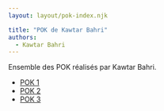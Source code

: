 ```yaml
---
layout: layout/pok-index.njk

title: "POK de Kawtar Bahri"
authors:
  - Kawtar Bahri
---
```


Ensemble des POK réalisés par Kawtar Bahri.

* [POK 1](./temps-1)
* [POK 2](./temps-2)
* [POK 3](./temps-3)
